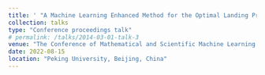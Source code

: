 ```yaml
---
title: ' "A Machine Learning Enhanced Method for the Optimal Landing Problem" '
collection: talks
type: "Conference proceedings talk"
# permalink: /talks/2014-03-01-talk-3
venue: "The Conference of Mathematical and Scientific Machine Learning (MSML 2022)"
date: 2022-08-15
location: "Peking University, Beijing, China"
---
```

